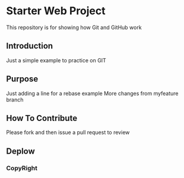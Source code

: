 # Starter Web Project

This repository is for showing how Git and GitHub work

## Introduction
Just a simple example to practice on  GIT

## Purpose
Just adding a line for a rebase example
More changes from myfeature branch

## How To Contribute
Please fork and then issue a pull request to review
## Deplow

### CopyRight

